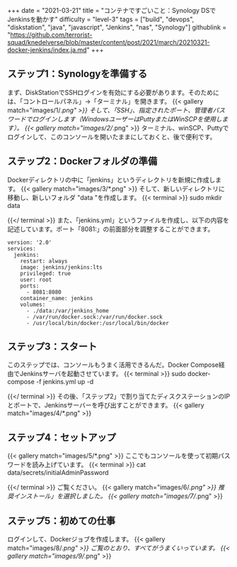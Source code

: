+++
date = "2021-03-21"
title = "コンテナですごいこと：Synology DSでJenkinsを動かす"
difficulty = "level-3"
tags = ["build", "devops", "diskstation", "java", "javascript", "Jenkins", "nas", "Synology"]
githublink = "https://github.com/terrorist-squad/knedelverse/blob/master/content/post/2021/march/20210321-docker-jenkins/index.ja.md"
+++

## ステップ1：Synologyを準備する
まず、DiskStationでSSHログインを有効にする必要があります。そのためには、「コントロールパネル」→「ターミナル」を開きます。
{{< gallery match="images/1/*.png" >}}
そして、「SSH」、指定されたポート、管理者パスワードでログインします（WindowsユーザーはPuttyまたはWinSCPを使用します）。
{{< gallery match="images/2/*.png" >}}
ターミナル、winSCP、Puttyでログインして、このコンソールを開いたままにしておくと、後で便利です。
## ステップ2：Dockerフォルダの準備
Dockerディレクトリの中に「jenkins」というディレクトリを新規に作成します。
{{< gallery match="images/3/*.png" >}}
そして、新しいディレクトリに移動し、新しいフォルダ "data "を作成します。
{{< terminal >}}
sudo mkdir data

{{</ terminal >}}
また、「jenkins.yml」というファイルを作成し、以下の内容を記述しています。ポート「8081:」の前面部分を調整することができます。
```
version: '2.0'
services:
  jenkins:
    restart: always
    image: jenkins/jenkins:lts
    privileged: true
    user: root
    ports:
      - 8081:8080
    container_name: jenkins
    volumes:
      - ./data:/var/jenkins_home
      - /var/run/docker.sock:/var/run/docker.sock
      - /usr/local/bin/docker:/usr/local/bin/docker

```

## ステップ3：スタート
このステップでは、コンソールもうまく活用できるんだ。Docker Compose経由でJenkinsサーバを起動させています。
{{< terminal >}}
sudo docker-compose -f jenkins.yml up -d

{{</ terminal >}}
その後、「ステップ2」で割り当てたディスクステーションのIPとポートで、Jenkinsサーバーを呼び出すことができます。
{{< gallery match="images/4/*.png" >}}

## ステップ4：セットアップ

{{< gallery match="images/5/*.png" >}}
ここでもコンソールを使って初期パスワードを読み上げています。
{{< terminal >}}
cat data/secrets/initialAdminPassword

{{</ terminal >}}
ご覧ください。
{{< gallery match="images/6/*.png" >}}
推奨インストール」を選択しました。
{{< gallery match="images/7/*.png" >}}

## ステップ5：初めての仕事
ログインして、Dockerジョブを作成します。
{{< gallery match="images/8/*.png" >}}
ご覧のとおり、すべてがうまくいっています。
{{< gallery match="images/9/*.png" >}}
